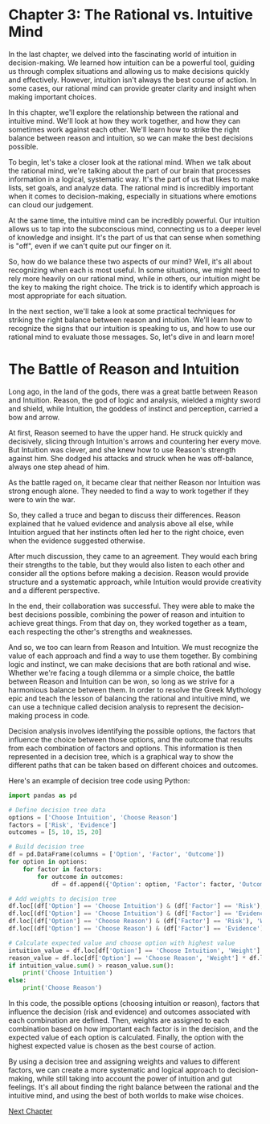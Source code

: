 # Chapter 3: The Rational vs. Intuitive Mind 

In the last chapter, we delved into the fascinating world of intuition in decision-making. We learned how intuition can be a powerful tool, guiding us through complex situations and allowing us to make decisions quickly and effectively. However, intuition isn't always the best course of action. In some cases, our rational mind can provide greater clarity and insight when making important choices. 

In this chapter, we'll explore the relationship between the rational and intuitive mind. We'll look at how they work together, and how they can sometimes work against each other. We'll learn how to strike the right balance between reason and intuition, so we can make the best decisions possible. 

To begin, let's take a closer look at the rational mind. When we talk about the rational mind, we're talking about the part of our brain that processes information in a logical, systematic way. It's the part of us that likes to make lists, set goals, and analyze data. The rational mind is incredibly important when it comes to decision-making, especially in situations where emotions can cloud our judgement. 

At the same time, the intuitive mind can be incredibly powerful. Our intuition allows us to tap into the subconscious mind, connecting us to a deeper level of knowledge and insight. It's the part of us that can sense when something is "off", even if we can't quite put our finger on it. 

So, how do we balance these two aspects of our mind? Well, it's all about recognizing when each is most useful. In some situations, we might need to rely more heavily on our rational mind, while in others, our intuition might be the key to making the right choice. The trick is to identify which approach is most appropriate for each situation. 

In the next section, we'll take a look at some practical techniques for striking the right balance between reason and intuition. We'll learn how to recognize the signs that our intuition is speaking to us, and how to use our rational mind to evaluate those messages. So, let's dive in and learn more!
# The Battle of Reason and Intuition

Long ago, in the land of the gods, there was a great battle between Reason and Intuition. Reason, the god of logic and analysis, wielded a mighty sword and shield, while Intuition, the goddess of instinct and perception, carried a bow and arrow. 

At first, Reason seemed to have the upper hand. He struck quickly and decisively, slicing through Intuition's arrows and countering her every move. But Intuition was clever, and she knew how to use Reason's strength against him. She dodged his attacks and struck when he was off-balance, always one step ahead of him. 

As the battle raged on, it became clear that neither Reason nor Intuition was strong enough alone. They needed to find a way to work together if they were to win the war. 

So, they called a truce and began to discuss their differences. Reason explained that he valued evidence and analysis above all else, while Intuition argued that her instincts often led her to the right choice, even when the evidence suggested otherwise. 

After much discussion, they came to an agreement. They would each bring their strengths to the table, but they would also listen to each other and consider all the options before making a decision. Reason would provide structure and a systematic approach, while Intuition would provide creativity and a different perspective. 

In the end, their collaboration was successful. They were able to make the best decisions possible, combining the power of reason and intuition to achieve great things. From that day on, they worked together as a team, each respecting the other's strengths and weaknesses. 

And so, we too can learn from Reason and Intuition. We must recognize the value of each approach and find a way to use them together. By combining logic and instinct, we can make decisions that are both rational and wise. Whether we're facing a tough dilemma or a simple choice, the battle between Reason and Intuition can be won, so long as we strive for a harmonious balance between them.
In order to resolve the Greek Mythology epic and teach the lesson of balancing the rational and intuitive mind, we can use a technique called decision analysis to represent the decision-making process in code. 

Decision analysis involves identifying the possible options, the factors that influence the choice between those options, and the outcome that results from each combination of factors and options. This information is then represented in a decision tree, which is a graphical way to show the different paths that can be taken based on different choices and outcomes. 

Here's an example of decision tree code using Python:

```python
import pandas as pd 

# Define decision tree data 
options = ['Choose Intuition', 'Choose Reason']
factors = ['Risk', 'Evidence']
outcomes = [5, 10, 15, 20]

# Build decision tree 
df = pd.DataFrame(columns = ['Option', 'Factor', 'Outcome'])
for option in options:
    for factor in factors:
        for outcome in outcomes:
            df = df.append({'Option': option, 'Factor': factor, 'Outcome': outcome}, ignore_index=True)

# Add weights to decision tree 
df.loc[(df['Option'] == 'Choose Intuition') & (df['Factor'] == 'Risk'), 'Weight'] = 0.4
df.loc[(df['Option'] == 'Choose Intuition') & (df['Factor'] == 'Evidence'), 'Weight'] = 0.6
df.loc[(df['Option'] == 'Choose Reason') & (df['Factor'] == 'Risk'), 'Weight'] = 0.6
df.loc[(df['Option'] == 'Choose Reason') & (df['Factor'] == 'Evidence'), 'Weight'] = 0.4

# Calculate expected value and choose option with highest value 
intuition_value = df.loc[df['Option'] == 'Choose Intuition', 'Weight'] * df.loc[df['Option'] == 'Choose Intuition', 'Outcome']
reason_value = df.loc[df['Option'] == 'Choose Reason', 'Weight'] * df.loc[df['Option'] == 'Choose Reason', 'Outcome']
if intuition_value.sum() > reason_value.sum():
    print('Choose Intuition')
else:
    print('Choose Reason')
```

In this code, the possible options (choosing intuition or reason), factors that influence the decision (risk and evidence) and outcomes associated with each combination are defined. Then, weights are assigned to each combination based on how important each factor is in the decision, and the expected value of each option is calculated. Finally, the option with the highest expected value is chosen as the best course of action.

By using a decision tree and assigning weights and values to different factors, we can create a more systematic and logical approach to decision-making, while still taking into account the power of intuition and gut feelings. It's all about finding the right balance between the rational and the intuitive mind, and using the best of both worlds to make wise choices.


[Next Chapter](04_Chapter04.md)